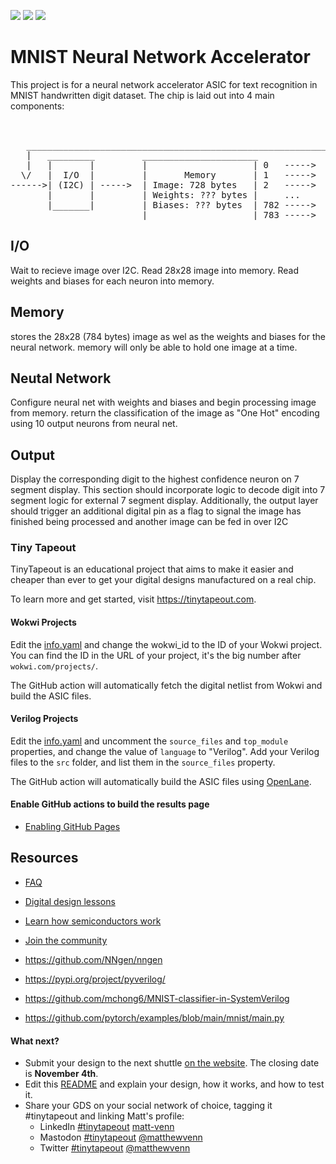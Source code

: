 ![](../../workflows/gds/badge.svg) ![](../../workflows/docs/badge.svg) ![](../../workflows/wokwi_test/badge.svg)

# MNIST Neural Network Accelerator
This project is for a neural network accelerator ASIC for text recognition in MNIST handwritten digit dataset.
The chip is laid out into 4 main components:
<pre>


   ___________________________________________________________________________________________
   |   _________         ______________________             __________         __________    |
   |   |       |         |                    | 0   ----->  |        | 0 --->  |        |    |
  \/   |  I/O  |         |       Memory       | 1   ----->  |   NN   | 1 --->  | Output |    |
------>| (I2C) | ----->  | Image: 728 bytes   | 2   ----->  |        | 2 --->  |        | --->
       |       |         | Weights: ??? bytes |     ...     |        |   ...   |        |
       |_______|         | Biases: ??? bytes  | 782 ----->  |        | 8 --->  |        |
                         |____________________| 783 ----->  |________| 9 --->  |________|
</pre>
## I/O
Wait to recieve image over I2C. Read 28x28 image into memory. Read weights and biases for each neuron into memory.

## Memory
stores the 28x28 (784 bytes) image as wel as the weights and biases for the neural network. memory will only be able to hold one image at a time.

## Neutal Network
Configure neural net with weights and biases and begin processing image from memory. return the classification of the image as "One Hot" encoding using 10 output neurons from neural net.

## Output
Display the corresponding digit to the highest confidence neuron on 7 segment display. This section should incorporate logic to decode digit into 7 segment logic for external 7 segment display.
Additionally, the output layer should trigger an additional digital pin as a flag to signal the image has finished being processed and another image can be fed in over I2C



### Tiny Tapeout
TinyTapeout is an educational project that aims to make it easier and cheaper than ever to get your digital designs manufactured on a real chip.

To learn more and get started, visit https://tinytapeout.com.

#### Wokwi Projects

Edit the [info.yaml](info.yaml) and change the wokwi_id to the ID of your Wokwi project. You can find the ID in the URL of your project, it's the big number after `wokwi.com/projects/`.

The GitHub action will automatically fetch the digital netlist from Wokwi and build the ASIC files.

#### Verilog Projects

Edit the [info.yaml](info.yaml) and uncomment the `source_files` and `top_module` properties, and change the value of `language` to "Verilog". Add your Verilog files to the `src` folder, and list them in the `source_files` property.

The GitHub action will automatically build the ASIC files using [OpenLane](https://www.zerotoasiccourse.com/terminology/openlane/).

#### Enable GitHub actions to build the results page

- [Enabling GitHub Pages](https://tinytapeout.com/faq/#my-github-action-is-failing-on-the-pages-part)

## Resources

- [FAQ](https://tinytapeout.com/faq/)
- [Digital design lessons](https://tinytapeout.com/digital_design/)
- [Learn how semiconductors work](https://tinytapeout.com/siliwiz/)
- [Join the community](https://discord.gg/rPK2nSjxy8)

- https://github.com/NNgen/nngen
- https://pypi.org/project/pyverilog/
- https://github.com/mchong6/MNIST-classifier-in-SystemVerilog
- https://github.com/pytorch/examples/blob/main/mnist/main.py

#### What next?

- Submit your design to the next shuttle [on the website](https://tinytapeout.com/#submit-your-design). The closing date is **November 4th**.
- Edit this [README](README.md) and explain your design, how it works, and how to test it.
- Share your GDS on your social network of choice, tagging it #tinytapeout and linking Matt's profile:
  - LinkedIn [#tinytapeout](https://www.linkedin.com/search/results/content/?keywords=%23tinytapeout) [matt-venn](https://www.linkedin.com/in/matt-venn/)
  - Mastodon [#tinytapeout](https://chaos.social/tags/tinytapeout) [@matthewvenn](https://chaos.social/@matthewvenn)
  - Twitter [#tinytapeout](https://twitter.com/hashtag/tinytapeout?src=hashtag_click) [@matthewvenn](https://twitter.com/matthewvenn)

